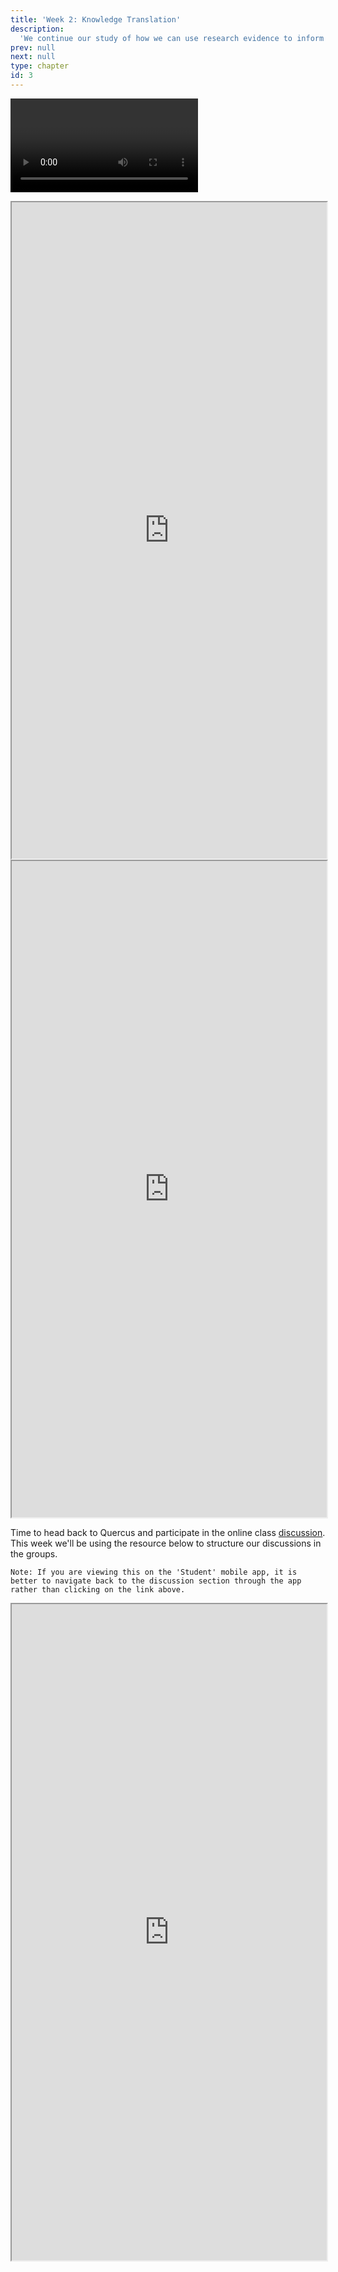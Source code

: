```yaml
---
title: 'Week 2: Knowledge Translation'
description:
  'We continue our study of how we can use research evidence to inform nursing and healthcare leadership practice with an exploration of theoretical and empirical work related to moving research results into practice.'
prev: null
next: null
type: chapter
id: 3
---
```


<exercise id="1" title="Introduction">

<video></video>

</exercise>

<exercise id="2" title="Key terms">



</exercise>

<exercise id="2" title="KT Planning Template">


<iframe src="https://www.aaronconway.info/NUR1027/barwick_KT_template.pdf" width="100%" height="1050px"></iframe>

</exercise>

<exercise id="3" title="Facilitation">


<iframe src="https://www.aaronconway.info/web/viewer.html?file=%2FNUR1027/Kitson.pdf" width="100%" height="1050px"></iframe>

</exercise>

<exercise id="4" title="Discussion">

Time to head back to Quercus and participate in the online class [discussion](https://q.utoronto.ca/courses/86697/discussion_topics). This week we'll be using the resource below to structure our discussions in the groups. 

`Note: If you are viewing this on the 'Student' mobile app, it is better to navigate back to the discussion section through the app rather than clicking on the link above.`

<iframe src="https://www.aaronconway.info/NUR1027/barwick_KT_template.pdf" width="100%" height="1050px"></iframe>

</exercise>
